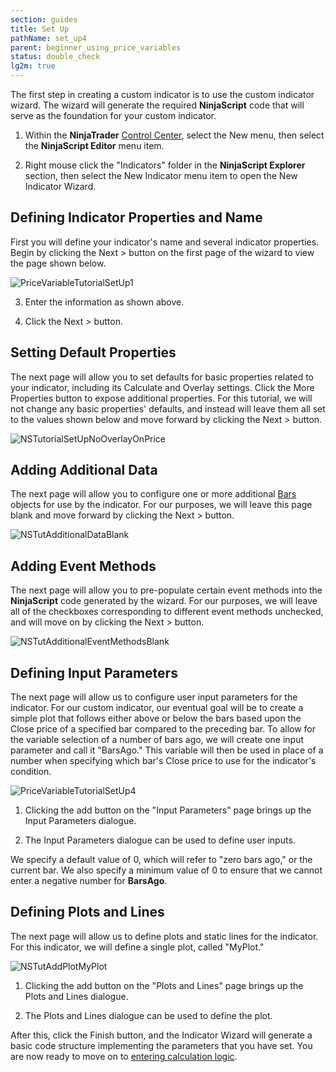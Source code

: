 ```yaml
---
section: guides
title: Set Up
pathName: set_up4
parent: beginner_using_price_variables
status: double_check
lg2m: true
---
```


The first step in creating a custom indicator is to use the custom indicator wizard. The wizard will generate the required **NinjaScript** code that will serve as the foundation for your custom indicator.

1. Within the **NinjaTrader** [Control Center](control_center), select the New menu, then select the **NinjaScript Editor** menu item.

2. Right mouse click the "Indicators" folder in the **NinjaScript Explorer** section, then select the New Indicator menu item to open the New Indicator Wizard.

## Defining Indicator Properties and Name  

First you will define your indicator's name and several indicator properties. Begin by clicking the Next > button on the first page of the wizard to view the page shown below.

![PriceVariableTutorialSetUp1](https://cdn.sanity.io/images/1hlwceal/production/3c41ff76c1c2cd8559bf2bbcd799737fffe03dee-615x550.png)

3. Enter the information as shown above.

4. Click the Next > button.

## Setting Default Properties

The next page will allow you to set defaults for basic properties related to your indicator, including its Calculate and Overlay settings. Click the More Properties button to expose additional properties. For this tutorial, we will not change any basic properties' defaults, and instead will leave them all set to the values shown below and move forward by clicking the Next > button.

![NSTutorialSetUpNoOverlayOnPrice](https://cdn.sanity.io/images/1hlwceal/production/1e993316eb5a0832cf5e6c12f15dcdb9734b34e6-615x550.png)

## Adding Additional Data

The next page will allow you to configure one or more additional [Bars](bars) objects for use by the indicator. For our purposes, we will leave this page blank and move forward by clicking the Next > button.

![NSTutAdditionalDataBlank](https://cdn.sanity.io/images/1hlwceal/production/f38e15eb56590f779e9d6fb7538004dc41f8327e-615x550.png)

## Adding Event Methods

The next page will allow you to pre-populate certain event methods into the **NinjaScript** code generated by the wizard. For our purposes, we will leave all of the checkboxes corresponding to different event methods unchecked, and will move on by clicking the Next > button.

![NSTutAdditionalEventMethodsBlank](https://cdn.sanity.io/images/1hlwceal/production/0912948f7f3cb5158d298a14feb8607b0e8a4bb3-615x550.png)

## Defining Input Parameters

The next page will allow us to configure user input parameters for the indicator. For our custom indicator, our eventual goal will be to create a simple plot that follows either above or below the bars based upon the Close price of a specified bar compared to the preceding bar. To allow for the variable selection of a number of bars ago, we will create one input parameter and call it "BarsAgo." This variable will then be used in place of a number when specifying which bar's Close price to use for the indicator's condition.

![PriceVariableTutorialSetUp4](https://cdn.sanity.io/images/1hlwceal/production/3d1e4f3f9941b010d03e83a4231c6e89e445c253-837x550.png)

1. Clicking the add button on the "Input Parameters" page brings up the Input Parameters dialogue.

2. The Input Parameters dialogue can be used to define user inputs.

We specify a default value of 0, which will refer to "zero bars ago," or the current bar. We also specify a minimum value of 0 to ensure that we cannot enter a negative number for **BarsAgo**.

## Defining Plots and Lines

The next page will allow us to define plots and static lines for the indicator. For this indicator, we will define a single plot, called "MyPlot."

![NSTutAddPlotMyPlot](https://cdn.sanity.io/images/1hlwceal/production/db66f5150095029d38aff9ac601e91d2865d2b03-783x550.png)

1. Clicking the add button on the "Plots and Lines" page brings up the Plots and Lines dialogue.

2. The Plots and Lines dialogue can be used to define the plot.

After this, click the Finish button, and the Indicator Wizard will generate a basic code structure implementing the parameters that you have set. You are now ready to move on to [entering calculation logic](entering_calculation_logic).
